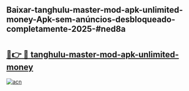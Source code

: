 ## Baixar-tanghulu-master-mod-apk-unlimited-money-Apk-sem-anúncios-desbloqueado-completamente-2025-#ned8a

# <h2><a href="https://ainizakaria.my?title=tanghulu-master-mod-apk-unlimited-money&ref=22M">🔗👉 🔴 tanghulu-master-mod-apk-unlimited-money</a></h2>

[![acn](https://github.com/user-attachments/assets/0f9c940e-d8b0-45ae-aac7-cd30a18b3e1c)](https://ainizakaria.my?title=tanghulu-master-mod-apk-unlimited-money&ref=22M)

